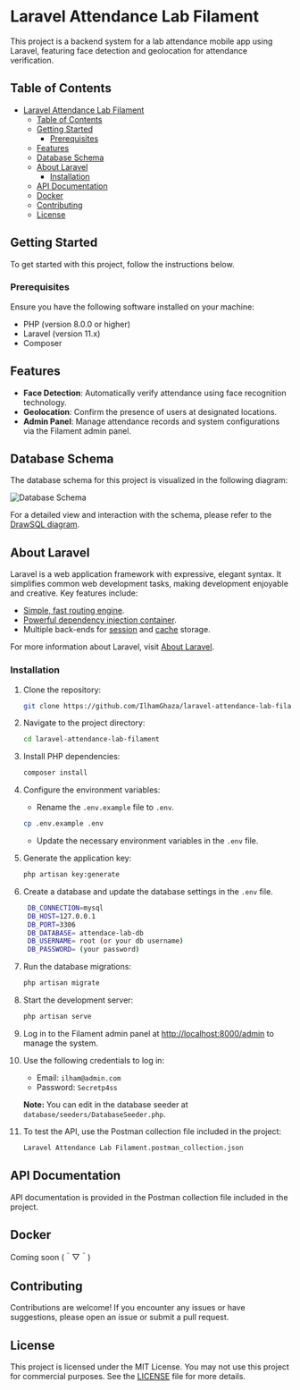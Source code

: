 # Laravel Attendance Lab Filament

This project is a backend system for a lab attendance mobile app using Laravel, featuring face detection and geolocation for attendance verification.

## Table of Contents

- [Laravel Attendance Lab Filament](#laravel-attendance-lab-filament)
  - [Table of Contents](#table-of-contents)
  - [Getting Started](#getting-started)
    - [Prerequisites](#prerequisites)
  - [Features](#features)
  - [Database Schema](#database-schema)
  - [About Laravel](#about-laravel)
    - [Installation](#installation)
  - [API Documentation](#api-documentation)
  - [Docker](#docker)
  - [Contributing](#contributing)
  - [License](#license)

## Getting Started

To get started with this project, follow the instructions below.

### Prerequisites

Ensure you have the following software installed on your machine:

- PHP (version 8.0.0 or higher)
- Laravel (version 11.x)
- Composer

## Features

- **Face Detection**: Automatically verify attendance using face recognition technology.
- **Geolocation**: Confirm the presence of users at designated locations.
- **Admin Panel**: Manage attendance records and system configurations via the Filament admin panel.

## Database Schema

The database schema for this project is visualized in the following diagram:

![Database Schema](public/image.png)

For a detailed view and interaction with the schema, please refer to the [DrawSQL diagram](your-drawsql-link).

## About Laravel

Laravel is a web application framework with expressive, elegant syntax. It simplifies common web development tasks, making development enjoyable and creative. Key features include:

- [Simple, fast routing engine](https://laravel.com/docs/routing).
- [Powerful dependency injection container](https://laravel.com/docs/container).
- Multiple back-ends for [session](https://laravel.com/docs/session) and [cache](https://laravel.com/docs/cache) storage.

For more information about Laravel, visit [About Laravel](laravel.md).

### Installation

1. Clone the repository:

    ```bash
    git clone https://github.com/IlhamGhaza/laravel-attendance-lab-filament.git
    ```

2. Navigate to the project directory:

    ```bash
    cd laravel-attendance-lab-filament
    ```

3. Install PHP dependencies:

    ```bash
    composer install
    ```

4. Configure the environment variables:
    - Rename the `.env.example` file to `.env`.

    ```bash
    cp .env.example .env
    ```

    - Update the necessary environment variables in the `.env` file.

5. Generate the application key:

    ```bash
    php artisan key:generate
    ```

6. Create a database and update the database settings in the `.env` file.

   ```bash
    DB_CONNECTION=mysql
    DB_HOST=127.0.0.1
    DB_PORT=3306
    DB_DATABASE= attendace-lab-db
    DB_USERNAME= root (or your db username)
    DB_PASSWORD= (your password)
   ```

7. Run the database migrations:

    ```bash
    php artisan migrate
    ```

8. Start the development server:

    ```bash
    php artisan serve
    ```

9. Log in to the Filament admin panel at [http://localhost:8000/admin](http://localhost:8000/admin) to manage the system.

10. Use the following credentials to log in:
    - Email: `ilham@admin.com`
    - Password: `Secretp4ss`

    **Note:** You can edit in the database seeder at `database/seeders/DatabaseSeeder.php`.

11. To test the API, use the Postman collection file included in the project:

    ```bash
    Laravel Attendance Lab Filament.postman_collection.json
    ```

## API Documentation

API documentation is provided in the Postman collection file included in the project.

## Docker

Coming soon (＾▽＾)

## Contributing

Contributions are welcome! If you encounter any issues or have suggestions, please open an issue or submit a pull request.

## License

This project is licensed under the MIT License. You may not use this project for commercial purposes. See the [LICENSE](LICENSE) file for more details.
